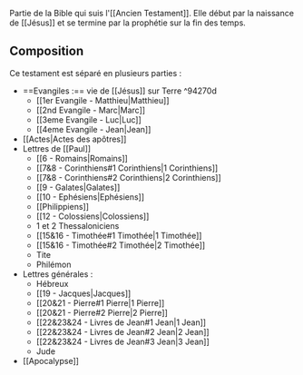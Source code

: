 Partie de la Bible qui suis l'[[Ancien Testament]]. Elle début par la naissance de [[Jésus]] et se termine par la prophétie sur la fin des temps.

## Composition
Ce testament est séparé en plusieurs parties :
- ==Evangiles :== vie de [[Jésus]] sur Terre ^94270d
  - [[1er Evangile - Matthieu|Matthieu]]
  - [[2nd Evangile - Marc|Marc]]
  - [[3eme Evangile - Luc|Luc]]
  - [[4eme Evangile - Jean|Jean]]
- [[Actes|Actes des apôtres]]
- Lettres de [[Paul]]
  - [[6 - Romains|Romains]]
  - [[7&8 - Corinthiens#1 Corinthiens|1 Corinthiens]]
  - [[7&8 - Corinthiens#2 Corinthiens|2 Corinthiens]]
  - [[9 - Galates|Galates]]
  - [[10 - Ephésiens|Ephésiens]]
  - [[Philippiens]]
  - [[12 - Colossiens|Colossiens]]
  - 1 et 2 Thessaloniciens
  - [[15&16 - Timothée#1 Timothée|1 Timothée]]
  - [[15&16 - Timothée#2 Timothée|2 Timothée]]
  - Tite
  - Philémon
- Lettres générales :
	- Hébreux
	- [[19 - Jacques|Jacques]]
	- [[20&21 - Pierre#1 Pierre|1 Pierre]]
	- [[20&21 - Pierre#2 Pierre|2 Pierre]]
	- [[22&23&24 - Livres de Jean#1 Jean|1 Jean]]
	- [[22&23&24 - Livres de Jean#2 Jean|2 Jean]]
	- [[22&23&24 - Livres de Jean#3 Jean|3 Jean]]
	- Jude
- [[Apocalypse]]